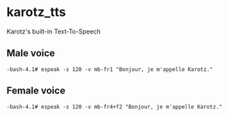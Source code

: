 # karotz_tts
Karotz's built-in Text-To-Speech

## Male voice

```
-bash-4.1# espeak -s 120 -v mb-fr1 "Bonjour, je m'appelle Karotz."
```

## Female voice

```
-bash-4.1# espeak -s 120 -v mb-fr4+f2 "Bonjour, je m'appelle Karotz."
```

